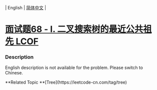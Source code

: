 | English | [简体中文](README.md) |

# [面试题68 - I. 二叉搜索树的最近公共祖先 LCOF](https://leetcode-cn.com/problems/er-cha-sou-suo-shu-de-zui-jin-gong-gong-zu-xian-lcof)
 ### Description
<p>English description is not available for the problem. Please switch to Chinese.</p>
**Related Topic	**[Tree](https://leetcode-cn.com/tag/tree) 